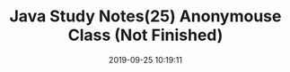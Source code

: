 ---
title: 'Java Study Notes(25) Anonymouse Class (Not Finished)'
date: 2019-09-25 10:19:11
tags: 
- Java
categories: 
- Software Development
- Java Programming
notshow: true
---